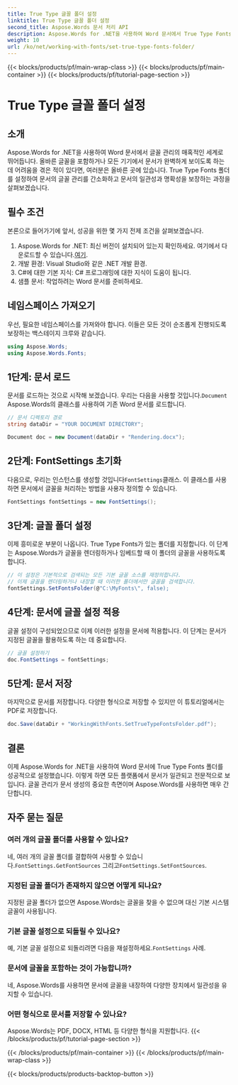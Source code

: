 ```yaml
---
title: True Type 글꼴 폴더 설정
linktitle: True Type 글꼴 폴더 설정
second_title: Aspose.Words 문서 처리 API
description: Aspose.Words for .NET을 사용하여 Word 문서에서 True Type Fonts 폴더를 설정하는 방법을 알아보세요. 자세한 단계별 가이드를 따라 일관된 글꼴 관리를 보장하세요.
weight: 10
url: /ko/net/working-with-fonts/set-true-type-fonts-folder/
---
```


{{< blocks/products/pf/main-wrap-class >}}
{{< blocks/products/pf/main-container >}}
{{< blocks/products/pf/tutorial-page-section >}}

# True Type 글꼴 폴더 설정

## 소개

Aspose.Words for .NET을 사용하여 Word 문서에서 글꼴 관리의 매혹적인 세계로 뛰어듭니다. 올바른 글꼴을 포함하거나 모든 기기에서 문서가 완벽하게 보이도록 하는 데 어려움을 겪은 적이 있다면, 여러분은 올바른 곳에 있습니다. True Type Fonts 폴더를 설정하여 문서의 글꼴 관리를 간소화하고 문서의 일관성과 명확성을 보장하는 과정을 살펴보겠습니다.

## 필수 조건

본론으로 들어가기에 앞서, 성공을 위한 몇 가지 전제 조건을 살펴보겠습니다.

1.  Aspose.Words for .NET: 최신 버전이 설치되어 있는지 확인하세요. 여기에서 다운로드할 수 있습니다.[여기](https://releases.aspose.com/words/net/).
2. 개발 환경: Visual Studio와 같은 .NET 개발 환경.
3. C#에 대한 기본 지식: C# 프로그래밍에 대한 지식이 도움이 됩니다.
4. 샘플 문서: 작업하려는 Word 문서를 준비하세요.

## 네임스페이스 가져오기

우선, 필요한 네임스페이스를 가져와야 합니다. 이들은 모든 것이 순조롭게 진행되도록 보장하는 백스테이지 크루와 같습니다.

```csharp
using Aspose.Words;
using Aspose.Words.Fonts;
```

## 1단계: 문서 로드

 문서를 로드하는 것으로 시작해 보겠습니다. 우리는 다음을 사용할 것입니다.`Document` Aspose.Words의 클래스를 사용하여 기존 Word 문서를 로드합니다.

```csharp
// 문서 디렉토리 경로
string dataDir = "YOUR DOCUMENT DIRECTORY";

Document doc = new Document(dataDir + "Rendering.docx");
```

## 2단계: FontSettings 초기화

 다음으로, 우리는 인스턴스를 생성할 것입니다`FontSettings`클래스. 이 클래스를 사용하면 문서에서 글꼴을 처리하는 방법을 사용자 정의할 수 있습니다.

```csharp
FontSettings fontSettings = new FontSettings();
```

## 3단계: 글꼴 폴더 설정

이제 흥미로운 부분이 나옵니다. True Type Fonts가 있는 폴더를 지정합니다. 이 단계는 Aspose.Words가 글꼴을 렌더링하거나 임베드할 때 이 폴더의 글꼴을 사용하도록 합니다.

```csharp
// 이 설정은 기본적으로 검색되는 모든 기본 글꼴 소스를 재정의합니다.
// 이제 글꼴을 렌더링하거나 내장할 때 이러한 폴더에서만 글꼴을 검색합니다.
fontSettings.SetFontsFolder(@"C:\MyFonts\", false);
```

## 4단계: 문서에 글꼴 설정 적용

글꼴 설정이 구성되었으므로 이제 이러한 설정을 문서에 적용합니다. 이 단계는 문서가 지정된 글꼴을 활용하도록 하는 데 중요합니다.

```csharp
// 글꼴 설정하기
doc.FontSettings = fontSettings;
```

## 5단계: 문서 저장

마지막으로 문서를 저장합니다. 다양한 형식으로 저장할 수 있지만 이 튜토리얼에서는 PDF로 저장합니다.

```csharp
doc.Save(dataDir + "WorkingWithFonts.SetTrueTypeFontsFolder.pdf");
```

## 결론

이제 Aspose.Words for .NET을 사용하여 Word 문서에 True Type Fonts 폴더를 성공적으로 설정했습니다. 이렇게 하면 모든 플랫폼에서 문서가 일관되고 전문적으로 보입니다. 글꼴 관리가 문서 생성의 중요한 측면이며 Aspose.Words를 사용하면 매우 간단합니다.

## 자주 묻는 질문

### 여러 개의 글꼴 폴더를 사용할 수 있나요?
 네, 여러 개의 글꼴 폴더를 결합하여 사용할 수 있습니다.`FontSettings.GetFontSources` 그리고`FontSettings.SetFontSources`.

### 지정된 글꼴 폴더가 존재하지 않으면 어떻게 되나요?
지정된 글꼴 폴더가 없으면 Aspose.Words는 글꼴을 찾을 수 없으며 대신 기본 시스템 글꼴이 사용됩니다.

### 기본 글꼴 설정으로 되돌릴 수 있나요?
 예, 기본 글꼴 설정으로 되돌리려면 다음을 재설정하세요.`FontSettings` 사례.

### 문서에 글꼴을 포함하는 것이 가능합니까?
네, Aspose.Words를 사용하면 문서에 글꼴을 내장하여 다양한 장치에서 일관성을 유지할 수 있습니다.

### 어떤 형식으로 문서를 저장할 수 있나요?
Aspose.Words는 PDF, DOCX, HTML 등 다양한 형식을 지원합니다.
{{< /blocks/products/pf/tutorial-page-section >}}

{{< /blocks/products/pf/main-container >}}
{{< /blocks/products/pf/main-wrap-class >}}

{{< blocks/products/products-backtop-button >}}
